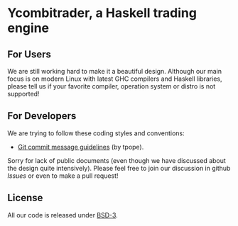 # Ycombitrader, a Haskell trading engine

## For Users

We are still working hard to make it a beautiful design.
Although our main focus is on modern Linux with latest GHC compilers and Haskell libraries,
please tell us if your favorite compiler, operation system or distro is not supported!

## For Developers

We are trying to follow these coding styles and conventions:

* [Git commit message guidelines](http://tbaggery.com/2008/04/19/a-note-about-git-commit-messages.html) (by tpope).

Sorry for lack of public documents
(even though we have discussed about the design quite intensively).
Please feel free to join our discussion in github *Issues*
or even to make a pull request!

## License

All our code is released under [BSD-3](http://www.opensource.org/licenses/BSD-3-clause).

